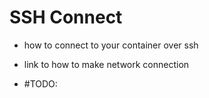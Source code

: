 # SSH Connect

- how to connect to your container over ssh
- link to how to make network connection


- #TODO: